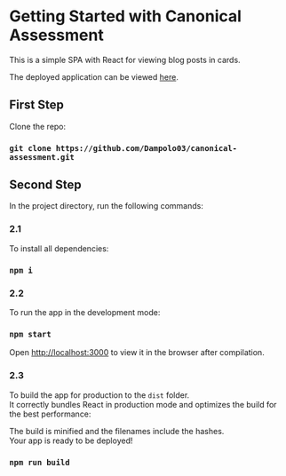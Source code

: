 # Getting Started with Canonical Assessment

This is a simple SPA with React for viewing blog posts in cards.

The deployed application can be viewed [here](https://canonical-assessment.netlify.app/).

## First Step

Clone the repo:

### `git clone https://github.com/Dampolo03/canonical-assessment.git`

## Second Step

In the project directory, run the following commands:

### 2.1

To install all dependencies:

### `npm i`

### 2.2

To run the app in the development mode:

### `npm start`

Open [http://localhost:3000](http://localhost:3000) to view it in the browser after compilation.

### 2.3

To build the app for production to the `dist` folder.\
It correctly bundles React in production mode and optimizes the build for the best performance:

The build is minified and the filenames include the hashes.\
Your app is ready to be deployed!

### `npm run build`
